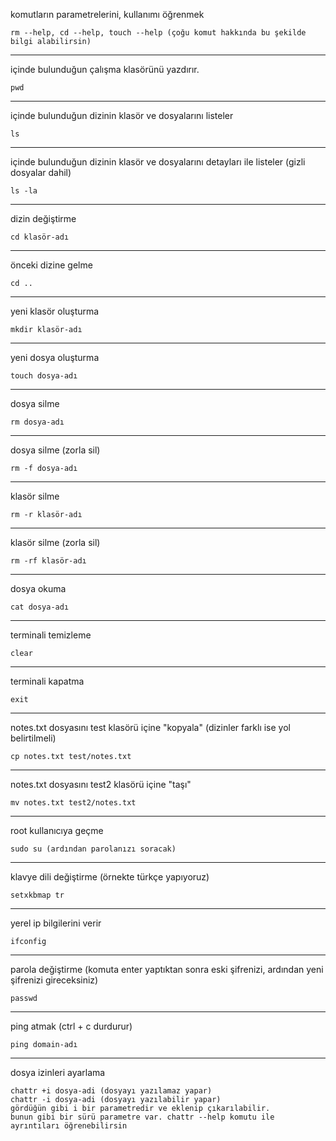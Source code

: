 komutların parametrelerini, kullanımı öğrenmek
```
rm --help, cd --help, touch --help (çoğu komut hakkında bu şekilde bilgi alabilirsin)
```
---
içinde bulunduğun çalışma klasörünü yazdırır.
```
pwd
```
---
içinde bulunduğun dizinin klasör ve dosyalarını listeler
```
ls
```
---
içinde bulunduğun dizinin klasör ve dosyalarını detayları ile listeler (gizli dosyalar dahil)
```
ls -la
```
---
dizin değiştirme
```
cd klasör-adı
```
---
önceki dizine gelme
```
cd ..
```
---
yeni klasör oluşturma
```
mkdir klasör-adı
```
---
yeni dosya oluşturma
```
touch dosya-adı
```
---
dosya silme
```
rm dosya-adı
```
---
dosya silme (zorla sil)
```
rm -f dosya-adı
```
---
klasör silme
```
rm -r klasör-adı
```
---
klasör silme (zorla sil)
```
rm -rf klasör-adı
```
---
dosya okuma
```
cat dosya-adı
```
---
terminali temizleme
```
clear
```
---
terminali kapatma
```
exit
```
---
notes.txt dosyasını test klasörü içine "kopyala" (dizinler farklı ise yol belirtilmeli)
```
cp notes.txt test/notes.txt
```
---
notes.txt dosyasını test2 klasörü içine "taşı"
```
mv notes.txt test2/notes.txt
```
---
root kullanıcıya geçme
```
sudo su (ardından parolanızı soracak)
```
---
klavye dili değiştirme (örnekte türkçe yapıyoruz)
```
setxkbmap tr
```
---
yerel ip bilgilerini verir
```
ifconfig
```
---
parola değiştirme (komuta enter yaptıktan sonra eski şifrenizi, ardından yeni şifrenizi gireceksiniz)
```
passwd 
```
---
ping atmak (ctrl + c durdurur)
```
ping domain-adı
```
---
dosya izinleri ayarlama
```
chattr +i dosya-adi (dosyayı yazılamaz yapar)
chattr -i dosya-adi (dosyayı yazılabilir yapar)
gördüğün gibi i bir parametredir ve eklenip çıkarılabilir.
bunun gibi bir sürü parametre var. chattr --help komutu ile
ayrıntıları öğrenebilirsin
```

